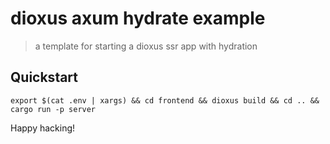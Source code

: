 # dioxus axum hydrate example

> a template for starting a dioxus ssr app with hydration

## Quickstart

```
export $(cat .env | xargs) && cd frontend && dioxus build && cd .. && cargo run -p server
```

Happy hacking!
